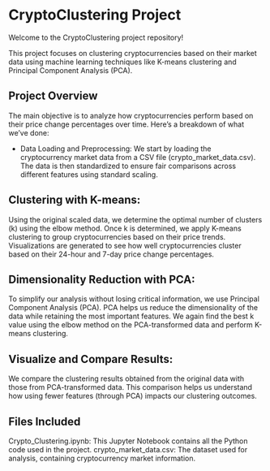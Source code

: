 # CryptoClustering Project

Welcome to the CryptoClustering project repository! 

This project focuses on clustering cryptocurrencies based on their market data using machine learning techniques like K-means clustering and Principal Component Analysis (PCA).

## Project Overview
The main objective is to analyze how cryptocurrencies perform based on their price change percentages over time. Here’s a breakdown of what we’ve done:

* Data Loading and Preprocessing:
We start by loading the cryptocurrency market data from a CSV file (crypto_market_data.csv).
The data is then standardized to ensure fair comparisons across different features using standard scaling.

## Clustering with K-means:
Using the original scaled data, we determine the optimal number of clusters (k) using the elbow method.
Once k is determined, we apply K-means clustering to group cryptocurrencies based on their price trends.
Visualizations are generated to see how well cryptocurrencies cluster based on their 24-hour and 7-day price change percentages.

## Dimensionality Reduction with PCA:
To simplify our analysis without losing critical information, we use Principal Component Analysis (PCA).
PCA helps us reduce the dimensionality of the data while retaining the most important features.
We again find the best k value using the elbow method on the PCA-transformed data and perform K-means clustering.

## Visualize and Compare Results:
We compare the clustering results obtained from the original data with those from PCA-transformed data.
This comparison helps us understand how using fewer features (through PCA) impacts our clustering outcomes.

## Files Included
Crypto_Clustering.ipynb: This Jupyter Notebook contains all the Python code used in the project.
crypto_market_data.csv: The dataset used for analysis, containing cryptocurrency market information.

